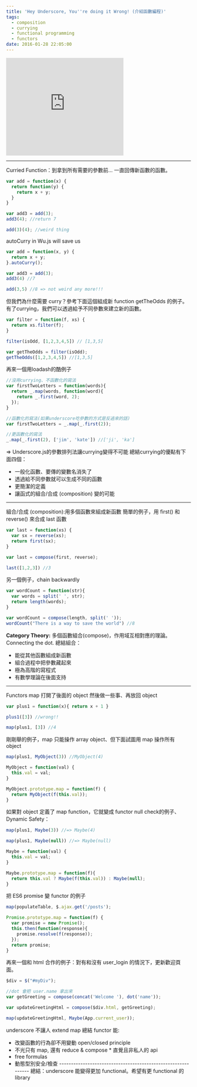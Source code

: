 ```yaml
---
title: 'Hey Underscore, You''re doing it Wrong! (介紹函數編程)'
tags:
  - composition
  - currying
  - functional programming
  - functors
date: 2016-01-28 22:05:00
---
```


<iframe allowfullscreen="" class="YOUTUBE-iframe-video" data-thumbnail-src="https://i.ytimg.com/vi/m3svKOdZijA/0.jpg" frameborder="0" height="266" src="https://www.youtube.com/embed/m3svKOdZijA?feature=player_embedded" width="320"></iframe>

----------------------------------------------------------
Curried Function：到拿到所有需要的參數前... 一直回傳新函數的函數。
```js
var add = function(x) {
  return function(y) {
    return x + y;
  }
}

var add3 = add(3);
add3(4); //return 7

add(3)(4); //weird thing 
``` 
autoCurry in Wu.js will save us 
```js
var add = function(x, y) {
  return x + y;
}.autoCurry();

var add3 = add(3);
add3(4) //7

add(3,5) //8 => not weird any more!!!
``` 
但我們為什麼需要 curry？參考下面這個組成新 function getTheOdds 的例子。 有了currying，我們可以透過給予不同參數來建立新的函數。 
```js
var filter = function(f, xs) {
  return xs.filter(f);
}

filter(isOdd, [1,2,3,4,5]) // [1,3,5]

var getTheOdds = filter(isOdd);
getTheOdds([1,2,3,4,5]) //[1,3,5]
``` 
再來一個用loadash的酷例子 
```js
//沒用currying、不函數化的寫法
var firstTwoLetters = function(words){
  return _.map(words, function(word){
    return _.first(word, 2);
  });
}

//函數化的寫法(如果underscore吃參數的方式是反過來的話)
var firstTwoLetters = _.map(_.first(2));

//更函數化的寫法
_.map(_.first(2), ['jim', 'kate']) //['ji', 'ka'] 
``` 
=> Underscore.js的參數排列法讓currying變得不可能  總結currying的優點有下面四個： 
* 一般化函數、要傳的變數名消失了 
* 透過給不同參數就可以生成不同的函數 
* 更簡潔的定義 
* 讓函式的組合/合成 (composition) 變的可能  
---------------------------------------------------------- 
組合/合成 (composition):用多個函數來組成新函數  簡單的例子，用 first() 和 reverse() 來合成 last 函數 
```js
var last = function(xs) {
  var sx = reverse(xs);
  return first(sx);
}

var last = compose(first, reverse);

last([1,2,3]) //3
``` 
另一個例子，chain backwardly 
```js
var wordCount = function(str){
  var words = split(' ', str);
  return length(words);
}

var wordCount = compose(length, split(' '));
wordCount("There is a way to save the world") //8
``` 
**Category Theory:** 多個函數組合(compose)，作用域互相對應的理論。Connecting the dot.  總結組合：
* 能從其他函數組成新函數 
* 組合過程中把參數藏起來 
* 極為高階的寫程式 
* 有數學理論在後面支持  
------------------------------------------------------------------ 
Functors  map 打開了後面的 object 然後做一些事、再放回 object 
```js
var plus1 = function(x){ return x + 1 }

plus1([3]) //wrong!!

map(plus1, [3]) //4
```
剛剛舉的例子，map 只能操作 array object、但下面試圖用 map 操作所有 object 
```js
map(plus1, MyObject(3)) //MyObject(4)

MyObject = function(val) {
  this.val = val;
}

MyObject.prototype.map = function(f) {
  return MyObject(f(this.val));
}
``` 
如果對 object 定義了 map function，它就變成 functor null check的例子、Dynamic Safety： 
```js
map(plus1, Maybe(3)) //=> Maybe(4)

map(plus1, Maybe(null)) //=> Maybe(null)

Maybe = function(val) {
  this.val = val;
}

Maybe.prototype.map = function(f){
  return this.val ? Maybe(f(this.val)) : Maybe(null);
}
``` 
把 ES6 promise 變 functor 的例子 
```js
map(populateTable, $.ajax.get('/posts');

Promise.prototype.map = function(f) {
  var promise = new Promise();
  this.then(function(response){
    promise.resolve(f(response));
  });
  return promise;
}
``` 
再來一個和 html 合作的例子：對有和沒有 user_login 的情況下，更新歡迎頁面。 
```js
$div = $("#myDiv");

//dot 會把 user.name 拿出來
var getGreeting = compose(concat('Welcome '), dot('name'));

var updateGreetingHtml = compose($div.html, getGreeting);

map(updateGreetingHtml, Maybe(App.current_user));
``` 
underscore 不讓人 extend map  總結 functor 能: 
* 改變函數的行為卻不用變動 open/closed principle 
* 不光只有 map, 還有 reduce & compose *
直覺且非私人的 api 
* free formulas 
* 動態型別安全/檢查 
------------------------------------------------------------- <space><space>
總結：underscore 能變得更加 functional。希望有更 functional 的 library
